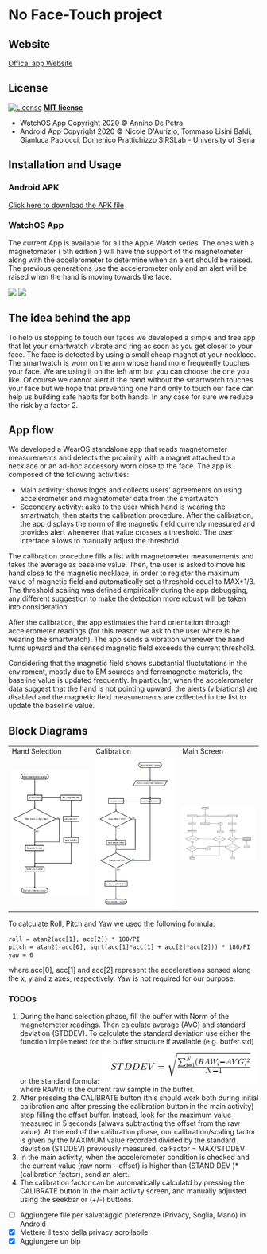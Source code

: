 # No Face-Touch project

## Website
[Offical app Website](http://www.nofacetouch.org)

## License

[![License](http://img.shields.io/:license-mit-blue.svg?style=flat-square)](http://badges.mit-license.org) **[MIT license](http://opensource.org/licenses/mit-license.php)**
- WatchOS App Copyright 2020 © Annino De Petra
- Android App  Copyright 2020 © Nicole D'Aurizio, Tommaso Lisini Baldi, Gianluca Paolocci, Domenico Prattichizzo SIRSLab - University of Siena

## Installation and Usage

### Android APK
[Click here to download the APK file](https://github.com/sirslab/COVID-19-DoNTYF-wear/raw/master/app/build/outputs/apk/debug/app-debug.apk)

### WatchOS App
The current App is available for all the Apple Watch series. The ones with a magnetometer ( 5th edition ) will have the support of the magnetometer along with the accelerometer to determine when an alert should be raised. The previous generations use the accelerometer only and an alert will be raised when the hand is moving towards the face.

<img src="https://user-images.githubusercontent.com/6486741/79162943-034be400-7dd6-11ea-84c4-bf2f85383c7f.PNG" width="150px"> <img src="https://user-images.githubusercontent.com/6486741/79162939-02b34d80-7dd6-11ea-8bdc-03bff1a553ae.PNG" width="150px">



## The idea behind the app
To help us stopping to touch our faces we developed a simple and free app that let your smartwatch vibrate and ring as soon as you get closer to your face. The face is detected by using a small cheap magnet at your necklace.  
The smartwatch is worn on the arm whose hand more frequently touches your face. We are using it on the left arm but you can choose the one you like. Of course we cannot alert if the hand without the smartwatch touches your face but we hope that preventing one hand only to touch our face can help us building safe habits for both hands. In any case for sure we reduce the risk by a factor 2. 

## App flow
We developed a WearOS standalone app that reads magnetometer measurements and detects the proximity with a magnet attached to a necklace or an ad-hoc accessory worn close to the face.
The app is composed of the following activities:
- Main activity: shows logos and collects users' agreements on using accelerometer and magnetometer data from the smartwatch
- Secondary activity: asks to the user which hand is wearing the smartwatch, then starts the calibration procedure. After the calibration, the app displays the norm of the magnetic field currently measured and provides alert whenever that value crosses a threshold. The user interface allows to manually adjust the threshold.

The calibration procedure fills a list with magnetometer measurements and takes the average as baseline value. Then, the user is asked to move his hand close to the magnetic necklace, in order to register the maximum value of magnetic field and 
automatically set a threshold equal to MAX*$1/3$.
The threshold scaling was defined empirically during the app debugging, any different suggestion to make the detection more robust will be taken into consideration.

After the calibration, the app estimates the hand orientation through accelerometer readings (for this reason we ask to the user where is he wearing the smartwatch). The app sends a vibration whenever the hand turns upward and the sensed magnetic field exceeds the current threshold.

Considering that the magnetic field shows substantial fluctutations in the enviroment, mostly due to EM sources and ferromagnetic materials, the baseline value is updated frequently. In particular, when the accelerometer data suggest that the hand is not pointing upward, the alerts (vibrations) are disabled and the magnetic field measurements are collected in the list to update the baseline value. 

## Block Diagrams
<table>
  <tr>
    <td>Hand Selection</td>
     <td>Calibration</td>
     <td>Main Screen</td>
  </tr>
  <tr>
    <td><a href="https://github.com/sirslab/COVID-19-DoNTYF-wear/blob/master/images/Hand_choice_block.png" target="_blank"><img src="images/Hand_choice_block.png" width=270></a></td>
    <td><a href="https://github.com/sirslab/COVID-19-DoNTYF-wear/blob/master/images/Block_calib_screen.png" target="_blank"><img src="images/Block_calib_screen.png" width=270></a></td>
    <td><a href="https://github.com/sirslab/COVID-19-DoNTYF-wear/blob/master/images/Block_main_screen.png" target="_blank"><img src="images/Block_main_screen.png" width=270></a></td>
  </tr>
 </table>


To calculate Roll, Pitch and Yaw we used the following formula:
```
roll = atan2(acc[1], acc[2]) * 180/PI
pitch = atan2(-acc[0], sqrt(acc[1]*acc[1] + acc[2]*acc[2])) * 180/PI
yaw = 0
```
where acc[0], acc[1] and acc[2] represent the accelerations sensed along the x, y and z axes, respectively.
Yaw is not required for our purpose.


### TODOs

1. During the hand selection phase, fill the buffer with Norm of the magnetometer readings. Then calculate average (AVG) and standard deviation (STDDEV). 
To calculate the standard deviation use either the function implemeted for the buffer structure if available (e.g. buffer.std) or the standard formula:
![](images/STDDEV.png)
where RAW(t) is the current raw sample in the buffer.
2. After pressing the CALIBRATE button (this should work both during initial calibration and after pressing the calibration button in the main activity) stop filling the offset buffer. Instead, look for the maximum value measured in 5 seconds (always subtracting the offset from the raw value). At the end of the calibration phase, our calibration/scaling factor is given by the MAXIMUM value recorded divided by the standard deviation (STDDEV) previously measured.
calFactor = MAX/STDDEV
3. In the main activity, when the accelerometer condition is checked and the current value (raw norm - offset) is higher than (STAND DEV )*(calibration factor), send an alert.
4. The calibration factor can be automatically calculatd by pressing the CALIBRATE button in the main activity screen, and manually adjusted using the seekbar or (+/-) buttons.


- [ ] Aggiungere file per salvataggio preferenze (Privacy, Soglia, Mano) in Android
- [x] Mettere il testo della privacy scrollabile
- [x] Aggiungere un bip
